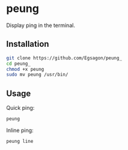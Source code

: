 # peung

Display ping in the terminal.

## Installation

```sh
git clone https://github.com/Egsagon/peung_
cd peung_
chmod +x peung
sudo mv peung /usr/bin/
```

## Usage

Quick ping:
```sh
peung
```


Inline ping:
```sh
peung line
```
